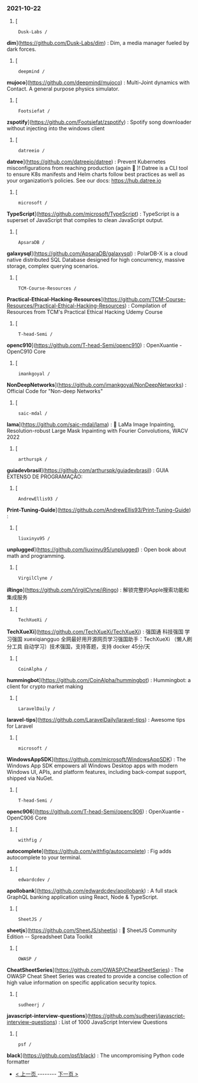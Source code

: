 ### 2021-10-22 
1. [
    

        Dusk-Labs /
**dim**](https://github.com/Dusk-Labs/dim) : Dim, a media manager fueled by dark forces.
1. [
    

        deepmind /
**mujoco**](https://github.com/deepmind/mujoco) : Multi-Joint dynamics with Contact. A general purpose physics simulator.
1. [
    

        Footsiefat /
**zspotify**](https://github.com/Footsiefat/zspotify) : Spotify song downloader without injecting into the windows client
1. [
    

        datreeio /
**datree**](https://github.com/datreeio/datree) : Prevent Kubernetes misconfigurations from reaching production (again 😤 )! Datree is a CLI tool to ensure K8s manifests and Helm charts follow best practices as well as your organization’s policies. See our docs: https://hub.datree.io
1. [
    

        microsoft /
**TypeScript**](https://github.com/microsoft/TypeScript) : TypeScript is a superset of JavaScript that compiles to clean JavaScript output.
1. [
    

        ApsaraDB /
**galaxysql**](https://github.com/ApsaraDB/galaxysql) : PolarDB-X is a cloud native distributed SQL Database designed for high concurrency, massive storage, complex querying scenarios.
1. [
    

        TCM-Course-Resources /
**Practical-Ethical-Hacking-Resources**](https://github.com/TCM-Course-Resources/Practical-Ethical-Hacking-Resources) : Compilation of Resources from TCM's Practical Ethical Hacking Udemy Course
1. [
    

        T-head-Semi /
**openc910**](https://github.com/T-head-Semi/openc910) : OpenXuantie - OpenC910 Core
1. [
    

        imankgoyal /
**NonDeepNetworks**](https://github.com/imankgoyal/NonDeepNetworks) : Official Code for "Non-deep Networks"
1. [
    

        saic-mdal /
**lama**](https://github.com/saic-mdal/lama) : 🦙 LaMa Image Inpainting, Resolution-robust Large Mask Inpainting with Fourier Convolutions, WACV 2022
1. [
    

        arthurspk /
**guiadevbrasil**](https://github.com/arthurspk/guiadevbrasil) : GUIA EXTENSO DE PROGRAMAÇÃO:
1. [
    

        AndrewEllis93 /
**Print-Tuning-Guide**](https://github.com/AndrewEllis93/Print-Tuning-Guide) : 
1. [
    

        liuxinyu95 /
**unplugged**](https://github.com/liuxinyu95/unplugged) : Open book about math and programming.
1. [
    

        VirgilClyne /
**iRingo**](https://github.com/VirgilClyne/iRingo) : 解锁完整的Apple搜索功能和集成服务
1. [
    

        TechXueXi /
**TechXueXi**](https://github.com/TechXueXi/TechXueXi) : 强国通 科技强国 学习强国 xuexiqiangguo 全网最好用开源网页学习强国助手：TechXueXi （懒人刷分工具 自动学习）技术强国，支持答题，支持 docker 45分/天
1. [
    

        CoinAlpha /
**hummingbot**](https://github.com/CoinAlpha/hummingbot) : Hummingbot: a client for crypto market making
1. [
    

        LaravelDaily /
**laravel-tips**](https://github.com/LaravelDaily/laravel-tips) : Awesome tips for Laravel
1. [
    

        microsoft /
**WindowsAppSDK**](https://github.com/microsoft/WindowsAppSDK) : The Windows App SDK empowers all Windows Desktop apps with modern Windows UI, APIs, and platform features, including back-compat support, shipped via NuGet.
1. [
    

        T-head-Semi /
**openc906**](https://github.com/T-head-Semi/openc906) : OpenXuantie - OpenC906 Core
1. [
    

        withfig /
**autocomplete**](https://github.com/withfig/autocomplete) : Fig adds autocomplete to your terminal.
1. [
    

        edwardcdev /
**apollobank**](https://github.com/edwardcdev/apollobank) : A full stack GraphQL banking application using React, Node & TypeScript.
1. [
    

        SheetJS /
**sheetjs**](https://github.com/SheetJS/sheetjs) : 📗 SheetJS Community Edition -- Spreadsheet Data Toolkit
1. [
    

        OWASP /
**CheatSheetSeries**](https://github.com/OWASP/CheatSheetSeries) : The OWASP Cheat Sheet Series was created to provide a concise collection of high value information on specific application security topics.
1. [
    

        sudheerj /
**javascript-interview-questions**](https://github.com/sudheerj/javascript-interview-questions) : List of 1000 JavaScript Interview Questions
1. [
    

        psf /
**black**](https://github.com/psf/black) : The uncompromising Python code formatter 

- [ < 上一页 ](https://github.com/able8/github-trending-daily-record/blob/master/2021-10-21.md) -------- [ 下一页 > ](https://github.com/able8/github-trending-daily-record/blob/master/2021-10-23.md)